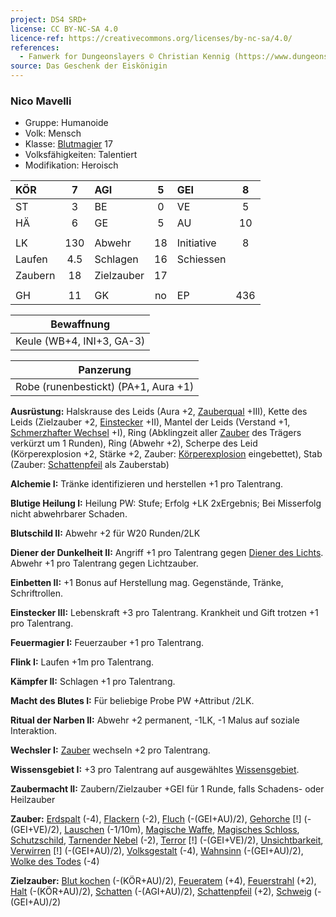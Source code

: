 ```yaml
---
project: DS4 SRD+
license: CC BY-NC-SA 4.0
licence-ref: https://creativecommons.org/licenses/by-nc-sa/4.0/
references: 
  - Fanwerk for Dungeonslayers © Christian Kennig (https://www.dungeonslayers.net/)
source: Das Geschenk der Eiskönigin
---
```


### Nico Mavelli

- Gruppe: Humanoide
- Volk: Mensch
- Klasse: [Blutmagier](../../grw/charaktere-heldenklassen-blutmagier.md) 17
- Volksfähigkeiten: Talentiert
- Modifikation: Heroisch

| KÖR     |  7  | AGI        |  5  | GEI        |  8  |
| :------ | :-: | :--------- | :-: | :--------- | :-: |
| ST      |  3  | BE         |  0  | VE         |  5  |
| HÄ      |  6  | GE         |  5  | AU         | 10  |
|         |     |            |     |            |     |
| LK      | 130 | Abwehr     | 18  | Initiative |  8  |
| Laufen  | 4.5 | Schlagen   | 16  | Schiessen  |     |
| Zaubern | 18  | Zielzauber | 17  |            |     |
|         |     |            |     |            |     |
| GH      | 11  | GK         | no  | EP         | 436 |

|        Bewaffnung         |
| :-----------------------: |
| Keule (WB+4, INI+3, GA-3) |

|              Panzerung               |
| :----------------------------------: |
| Robe (runenbestickt) (PA+1, Aura +1) |

**Ausrüstung:** Halskrause des Leids (Aura +2, [Zauberqual](../../grw/talente/zauberqual.md) +III), Kette des Leids (Zielzauber +2, [Einstecker](../../grw/talente/einstecker.md) +II), Mantel der Leids (Verstand +1, [Schmerzhafter Wechsel](../../grw/talente/schmerzhafter-wechsel.md) +I), Ring (Abklingzeit aller [Zauber](../../fanwerk/zauber/zauber.md) des Trägers verkürzt um 1 Runden), Ring (Abwehr +2), Scherpe des Leid (Körperexplosion +2, Stärke +2, Zauber: [Körperexplosion](../../grw/zauber/koerperexplosion.md) eingebettet), Stab (Zauber: [Schattenpfeil](../../grw/zauber/schattenpfeil.md) als Zauberstab)

**Alchemie I:** Tränke identifizieren und herstellen +1 pro Talentrang.

**Blutige Heilung I:** Heilung PW: Stufe; Erfolg +LK 2xErgebnis; Bei Misserfolg nicht abwehrbarer Schaden.

**Blutschild II:** Abwehr +2 für W20 Runden/2LK

**Diener der Dunkelheit II:** Angriff +1 pro Talentrang gegen [Diener des Lichts](../../grw/talente/diener-des-lichts.md). Abwehr +1 pro Talentrang gegen Lichtzauber.

**Einbetten II:** +1 Bonus auf Herstellung mag. Gegenstände, Tränke, Schriftrollen.

**Einstecker III:** Lebenskraft +3 pro Talentrang. Krankheit und Gift trotzen +1 pro Talentrang.

**Feuermagier I:** Feuerzauber +1 pro Talentrang.

**Flink I:** Laufen +1m pro Talentrang.

**Kämpfer II:** Schlagen +1 pro Talentrang.

**Macht des Blutes I:** Für beliebige Probe PW +Attribut /2LK.

**Ritual der Narben II:** Abwehr +2 permanent, -1LK, -1 Malus auf soziale Interaktion.

**Wechsler I:** [Zauber](../../fanwerk/zauber/zauber.md) wechseln +2 pro Talentrang.

**Wissensgebiet I:** +3 pro Talentrang auf ausgewähltes [Wissensgebiet](../../grw/talente/wissensgebiet.md).

**Zaubermacht II:** Zaubern/Zielzauber +GEI für 1 Runde, falls Schadens- oder Heilzauber

**Zauber:** [Erdspalt](../../grw/zauber/erdspalt.md) (-4), [Flackern](../../grw/zauber/flackern.md) (-2), [Fluch](../../grw/zauber/fluch.md) (-(GEI+AU)/2), [Gehorche](../../grw/zauber/gehorche.md) [!] (-(GEI+VE)/2), [Lauschen](../../grw/zauber/lauschen.md) (-1/10m), [Magische Waffe](../../grw/zauber/magische-waffe.md), [Magisches Schloss](../../grw/zauber/magisches-schloss.md), [Schutzschild](../../grw/zauber/schutzschild.md), [Tarnender Nebel](../../grw/zauber/tarnender-nebel.md) (-2), [Terror](../../grw/zauber/terror.md) [!] (-(GEI+VE)/2), [Unsichtbarkeit](../../grw/zauber/unsichtbarkeit.md), [Verwirren](../../grw/zauber/verwirren.md) [!] (-(GEI+AU)/2), [Volksgestalt](../../grw/zauber/volksgestalt.md) (-4), [Wahnsinn](../../grw/zauber/wahnsinn.md) (-(GEI+AU)/2), [Wolke des Todes](../../grw/zauber/wolke-des-todes.md) (-4)

**Zielzauber:** [Blut kochen](../../grw/zauber/blut-kochen.md) (-(KÖR+AU)/2), [Feueratem](../../grw/zauber/feueratem.md) (+4), [Feuerstrahl](../../grw/zauber/feuerstrahl.md) (+2), [Halt](../../grw/zauber/halt.md) (-(KÖR+AU)/2), [Schatten](../../grw/zauber/schatten.md) (-(AGI+AU)/2), [Schattenpfeil](../../grw/zauber/schattenpfeil.md) (+2), [Schweig](../../grw/zauber/schweig.md) (-(GEI+AU)/2)

